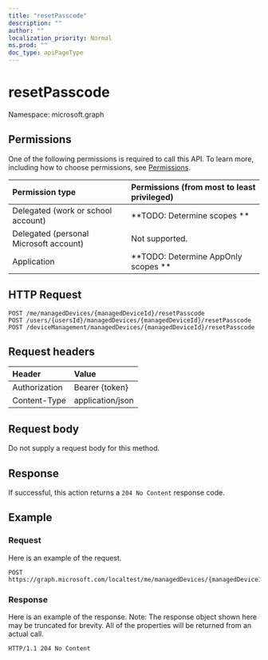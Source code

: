 ```yaml
---
title: "resetPasscode"
description: ""
author: ""
localization_priority: Normal
ms.prod: ""
doc_type: apiPageType
---
```


# resetPasscode

Namespace: microsoft.graph



## Permissions
One of the following permissions is required to call this API. To learn more, including how to choose permissions, see [Permissions](/concepts/permissions-reference.md).

|Permission type|Permissions (from most to least privileged)|
|:---|:---|
|Delegated (work or school account)|**TODO: Determine scopes **|
|Delegated (personal Microsoft account)|Not supported.|
|Application|**TODO: Determine AppOnly scopes **|

## HTTP Request
<!-- {
  "blockType": "ignored"
}
-->
``` http
POST /me/managedDevices/{managedDeviceId}/resetPasscode
POST /users/{usersId}/managedDevices/{managedDeviceId}/resetPasscode
POST /deviceManagement/managedDevices/{managedDeviceId}/resetPasscode
```

## Request headers
|Header|Value|
|:---|:---|
|Authorization|Bearer {token}|
|Content-Type|application/json|

## Request body
Do not supply a request body for this method.

## Response
If successful, this action returns a `204 No Content` response code.

## Example

### Request
Here is an example of the request.
<!-- {
  "blockType": "request",
  "name": "manageddevice_resetpasscode"
}
-->
``` http
POST https://graph.microsoft.com/localtest/me/managedDevices/{managedDeviceId}/resetPasscode
```

### Response
Here is an example of the response. Note: The response object shown here may be truncated for brevity. All of the properties will be returned from an actual call.
<!-- {
  "blockType": "response",
  "truncated": true
}
-->
``` http
HTTP/1.1 204 No Content
```

